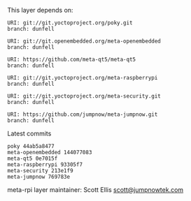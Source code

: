 This layer depends on:

    URI: git://git.yoctoproject.org/poky.git
    branch: dunfell

    URI: git://git.openembedded.org/meta-openembedded
    branch: dunfell

    URI: https://github.com/meta-qt5/meta-qt5
    branch: dunfell

    URI: git://git.yoctoproject.org/meta-raspberrypi
    branch: dunfell

    URI: git://git.yoctoproject.org/meta-security.git
    branch: dunfell

    URI: https://github.com/jumpnow/meta-jumpnow.git
    branch: dunfell

Latest commits

    poky 44ab5a8477
    meta-openembedded 144077083
    meta-qt5 0e7015f
    meta-raspberrypi 93305f7
    meta-security 213e1f9
    meta-jumpnow 769783e

meta-rpi layer maintainer: Scott Ellis <scott@jumpnowtek.com>
